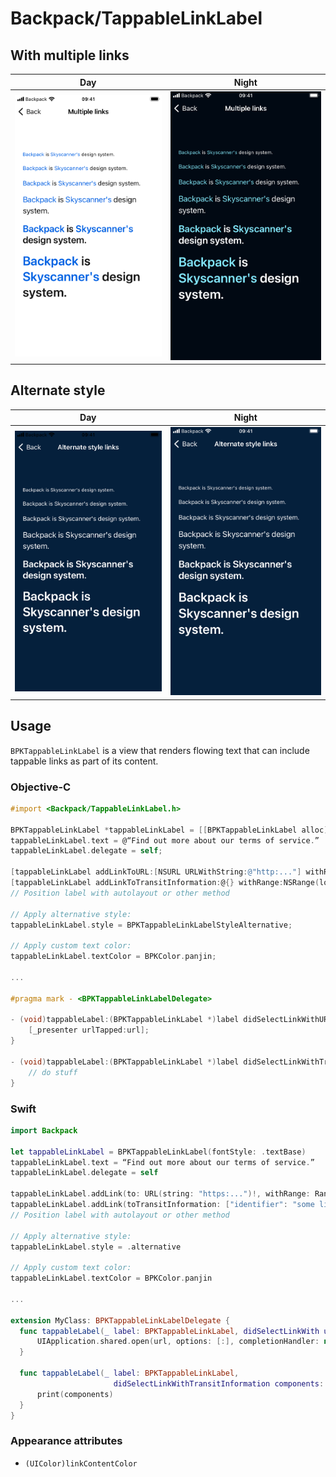 # Backpack/TappableLinkLabel

## With multiple links

| Day | Night |
| --- | --- |
| ![iPhone 8 simulator](https://raw.githubusercontent.com/Skyscanner/backpack-ios/main/screenshots/iPhone%208-tappable-link-label___multiple_lm.png) |![iPhone 8 simulator - dark mode](https://raw.githubusercontent.com/Skyscanner/backpack-ios/main/screenshots/iPhone%208-tappable-link-label___multiple_dm.png) |

## Alternate style

| Day | Night |
| --- | --- |
| ![iPhone 8 simulator](https://raw.githubusercontent.com/Skyscanner/backpack-ios/main/screenshots/iPhone%208-tappable-link-label___alternate-style_lm.png) |![iPhone 8 simulator - dark mode](https://raw.githubusercontent.com/Skyscanner/backpack-ios/main/screenshots/iPhone%208-tappable-link-label___alternate-style_dm.png) |

## Usage

`BPKTappableLinkLabel` is a view that renders flowing text that can include tappable links as part of its content.

### Objective-C

```objectivec
#import <Backpack/TappableLinkLabel.h>

BPKTappableLinkLabel *tappableLinkLabel = [[BPKTappableLinkLabel alloc] initWithFontStyle:BPKFontStyleTextBase];
tappableLinkLabel.text = @“Find out more about our terms of service.”
tappableLinkLabel.delegate = self;

[tappableLinkLabel addLinkToURL:[NSURL URLWithString:@"http:..."] withRange:NSRange(location:24, length:16)];
[tappableLinkLabel addLinkToTransitInformation:@{} withRange:NSRange(location:24, length:16)];
// Position label with autolayout or other method

// Apply alternative style:
tappableLinkLabel.style = BPKTappableLinkLabelStyleAlternative;

// Apply custom text color:
tappableLinkLabel.textColor = BPKColor.panjin;

...

#pragma mark - <BPKTappableLinkLabelDelegate>

- (void)tappableLabel:(BPKTappableLinkLabel *)label didSelectLinkWithURL:(NSURL *)url {
    [_presenter urlTapped:url];
}

- (void)tappableLabel:(BPKTappableLinkLabel *)label didSelectLinkWithTransitInformation:(NSDictionary *)components {
    // do stuff
}
```

### Swift

```swift
import Backpack

let tappableLinkLabel = BPKTappableLinkLabel(fontStyle: .textBase)
tappableLinkLabel.text = “Find out more about our terms of service.”
tappableLinkLabel.delegate = self

tappableLinkLabel.addLink(to: URL(string: "https:...")!, withRange: Range(location:24, length:16))
tappableLinkLabel.addLink(toTransitInformation: ["identifier": "some link thing"], withRange: Range(location:24, length:16))
// Position label with autolayout or other method

// Apply alternative style:
tappableLinkLabel.style = .alternative

// Apply custom text color:
tappableLinkLabel.textColor = BPKColor.panjin

...

extension MyClass: BPKTappableLinkLabelDelegate {
  func tappableLabel(_ label: BPKTappableLinkLabel, didSelectLinkWith url: URL) {
      UIApplication.shared.open(url, options: [:], completionHandler: nil)
  }

  func tappableLabel(_ label: BPKTappableLinkLabel,
                       didSelectLinkWithTransitInformation components: [AnyHashable: Any]) {
      print(components)
  }
}
```

### Appearance attributes

- `(UIColor)linkContentColor`
